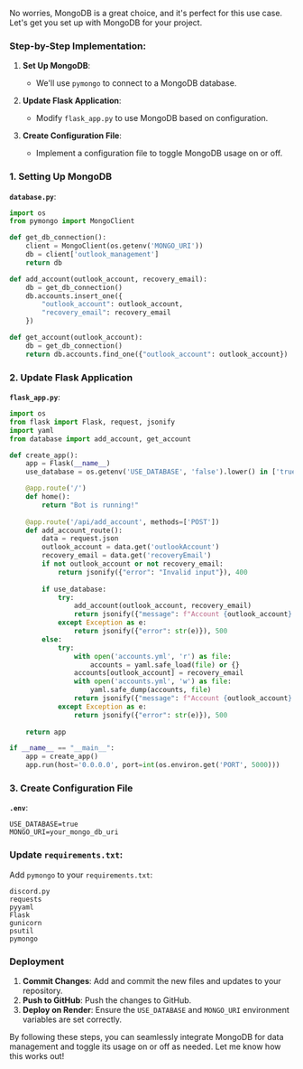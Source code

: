 No worries, MongoDB is a great choice, and it's perfect for this use case. Let's get you set up with MongoDB for your project.

### Step-by-Step Implementation:

1. **Set Up MongoDB**:
   - We'll use `pymongo` to connect to a MongoDB database.

2. **Update Flask Application**:
   - Modify `flask_app.py` to use MongoDB based on configuration.

3. **Create Configuration File**:
   - Implement a configuration file to toggle MongoDB usage on or off.

### 1. Setting Up MongoDB

**`database.py`**:
```python
import os
from pymongo import MongoClient

def get_db_connection():
    client = MongoClient(os.getenv('MONGO_URI'))
    db = client['outlook_management']
    return db

def add_account(outlook_account, recovery_email):
    db = get_db_connection()
    db.accounts.insert_one({
        "outlook_account": outlook_account,
        "recovery_email": recovery_email
    })

def get_account(outlook_account):
    db = get_db_connection()
    return db.accounts.find_one({"outlook_account": outlook_account})
```

### 2. Update Flask Application

**`flask_app.py`**:
```python
import os
from flask import Flask, request, jsonify
import yaml
from database import add_account, get_account

def create_app():
    app = Flask(__name__)
    use_database = os.getenv('USE_DATABASE', 'false').lower() in ['true', '1']

    @app.route('/')
    def home():
        return "Bot is running!"
    
    @app.route('/api/add_account', methods=['POST'])
    def add_account_route():
        data = request.json
        outlook_account = data.get('outlookAccount')
        recovery_email = data.get('recoveryEmail')
        if not outlook_account or not recovery_email:
            return jsonify({"error": "Invalid input"}), 400
        
        if use_database:
            try:
                add_account(outlook_account, recovery_email)
                return jsonify({"message": f"Account {outlook_account} added with recovery email {recovery_email}"})
            except Exception as e:
                return jsonify({"error": str(e)}), 500
        else:
            try:
                with open('accounts.yml', 'r') as file:
                    accounts = yaml.safe_load(file) or {}
                accounts[outlook_account] = recovery_email
                with open('accounts.yml', 'w') as file:
                    yaml.safe_dump(accounts, file)
                return jsonify({"message": f"Account {outlook_account} added with recovery email {recoveryEmail}"})
            except Exception as e:
                return jsonify({"error": str(e)}), 500
    
    return app

if __name__ == "__main__":
    app = create_app()
    app.run(host='0.0.0.0', port=int(os.environ.get('PORT', 5000)))
```

### 3. Create Configuration File

**`.env`**:
```env
USE_DATABASE=true
MONGO_URI=your_mongo_db_uri
```

### Update `requirements.txt`:

Add `pymongo` to your `requirements.txt`:
```plaintext
discord.py
requests
pyyaml
Flask
gunicorn
psutil
pymongo
```

### Deployment

1. **Commit Changes**: Add and commit the new files and updates to your repository.
2. **Push to GitHub**: Push the changes to GitHub.
3. **Deploy on Render**: Ensure the `USE_DATABASE` and `MONGO_URI` environment variables are set correctly.

By following these steps, you can seamlessly integrate MongoDB for data management and toggle its usage on or off as needed. Let me know how this works out!
